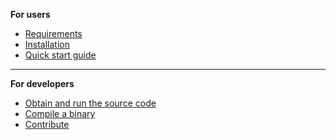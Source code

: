 **For users**

- [Requirements](requirements.md)
- [Installation](installation.md)
- [Quick start guide](quickstart.md)

--------------------------------------------------------------------------------

**For developers**

- [Obtain and run the source code](contribute.md)
- [Compile a binary](build.md)
- [Contribute](contribute.md)
